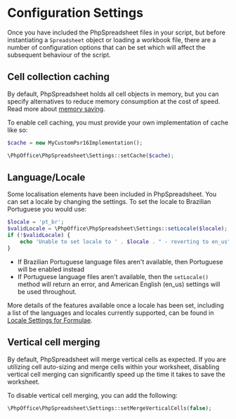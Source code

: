 # Configuration Settings

Once you have included the PhpSpreadsheet files in your script, but
before instantiating a `Spreadsheet` object or loading a workbook file,
there are a number of configuration options that can be set which will
affect the subsequent behaviour of the script.

## Cell collection caching

By default, PhpSpreadsheet holds all cell objects in memory, but
you can specify alternatives to reduce memory consumption at the cost of speed.
Read more about [memory saving](./memory_saving.md).

To enable cell caching, you must provide your own implementation of cache like so:

``` php
$cache = new MyCustomPsr16Implementation();

\PhpOffice\PhpSpreadsheet\Settings::setCache($cache);
```

## Language/Locale

Some localisation elements have been included in PhpSpreadsheet. You can
set a locale by changing the settings. To set the locale to Brazilian
Portuguese you would use:

``` php
$locale = 'pt_br';
$validLocale = \PhpOffice\PhpSpreadsheet\Settings::setLocale($locale);
if (!$validLocale) {
    echo 'Unable to set locale to ' . $locale . " - reverting to en_us" . PHP_EOL;
}
```

- If Brazilian Portuguese language files aren't available, then Portuguese
will be enabled instead
- If Portuguese language files aren't available,
then the `setLocale()` method will return an error, and American English
(en\_us) settings will be used throughout.

More details of the features available once a locale has been set,
including a list of the languages and locales currently supported, can
be found in [Locale Settings for
Formulae](./recipes.md#locale-settings-for-formulae).

## Vertical cell merging

By default, PhpSpreadsheet will merge vertical cells as expected. If you are
utilizing cell auto-sizing and merge cells within your worksheet, disabling
vertical cell merging can significantly speed up the time it takes to
save the worksheet.

To disable vertical cell merging, you can add the following:

``` php
\PhpOffice\PhpSpreadsheet\Settings::setMergeVerticalCells(false);
```
